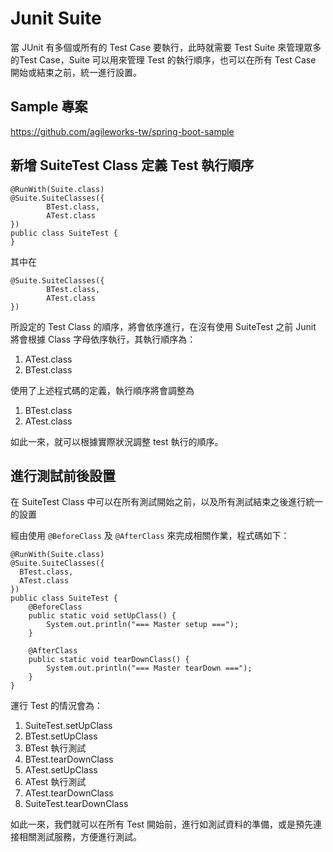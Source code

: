 # Junit Suite

當 JUnit 有多個或所有的 Test Case 要執行，此時就需要 Test Suite 來管理眾多的Test Case，Suite 可以用來管理 Test 的執行順序，也可以在所有 Test Case 開始或結束之前，統一進行設置。

## Sample 專案

<https://github.com/agileworks-tw/spring-boot-sample>

## 新增 SuiteTest Class 定義 Test 執行順序


```
@RunWith(Suite.class)
@Suite.SuiteClasses({
        BTest.class,
        ATest.class
})
public class SuiteTest {
}
```

其中在

```
@Suite.SuiteClasses({
        BTest.class,
        ATest.class
})
```

所設定的 Test Class 的順序，將會依序進行，在沒有使用 SuiteTest 之前 Junit 將會根據 Class 字母依序執行，其執行順序為：

1. ATest.class
2. BTest.class

使用了上述程式碼的定義，執行順序將會調整為

1. BTest.class
2. ATest.class

如此一來，就可以根據實際狀況調整 test 執行的順序。

## 進行測試前後設置

在 SuiteTest Class 中可以在所有測試開始之前，以及所有測試結束之後進行統一的設置

經由使用 `@BeforeClass` 及 `@AfterClass` 來完成相關作業，程式碼如下：

```
@RunWith(Suite.class)
@Suite.SuiteClasses({
  BTest.class,
  ATest.class
})
public class SuiteTest {
    @BeforeClass
    public static void setUpClass() {
        System.out.println("=== Master setup ===");
    }

    @AfterClass
    public static void tearDownClass() {
        System.out.println("=== Master tearDown ===");
    }
}
```

運行 Test 的情況會為：

1. SuiteTest.setUpClass
2. BTest.setUpClass
3. BTest 執行測試
4. BTest.tearDownClass
5. ATest.setUpClass
6. ATest 執行測試
7. ATest.tearDownClass
8. SuiteTest.tearDownClass

如此一來，我們就可以在所有 Test 開始前，進行如測試資料的準備，或是預先連接相關測試服務，方便進行測試。
